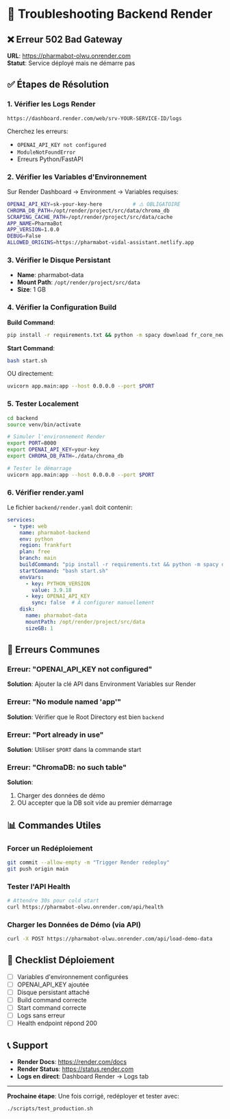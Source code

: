 # 🔧 Troubleshooting Backend Render

## ❌ Erreur 502 Bad Gateway

**URL**: https://pharmabot-olwu.onrender.com  
**Statut**: Service déployé mais ne démarre pas

## ✅ Étapes de Résolution

### 1. Vérifier les Logs Render
```
https://dashboard.render.com/web/srv-YOUR-SERVICE-ID/logs
```

Cherchez les erreurs:
- `OPENAI_API_KEY not configured`
- `ModuleNotFoundError`
- Erreurs Python/FastAPI

### 2. Vérifier les Variables d'Environnement

Sur Render Dashboard → Environment → Variables requises:

```bash
OPENAI_API_KEY=sk-your-key-here          # ⚠️ OBLIGATOIRE
CHROMA_DB_PATH=/opt/render/project/src/data/chroma_db
SCRAPING_CACHE_PATH=/opt/render/project/src/data/cache
APP_NAME=PharmaBot
APP_VERSION=1.0.0
DEBUG=False
ALLOWED_ORIGINS=https://pharmabot-vidal-assistant.netlify.app
```

### 3. Vérifier le Disque Persistant

- **Name**: pharmabot-data
- **Mount Path**: `/opt/render/project/src/data`
- **Size**: 1 GB

### 4. Vérifier la Configuration Build

**Build Command**:
```bash
pip install -r requirements.txt && python -m spacy download fr_core_news_sm
```

**Start Command**:
```bash
bash start.sh
```

OU directement:
```bash
uvicorn app.main:app --host 0.0.0.0 --port $PORT
```

### 5. Tester Localement

```bash
cd backend
source venv/bin/activate

# Simuler l'environnement Render
export PORT=8000
export OPENAI_API_KEY=your-key
export CHROMA_DB_PATH=./data/chroma_db

# Tester le démarrage
uvicorn app.main:app --host 0.0.0.0 --port $PORT
```

### 6. Vérifier render.yaml

Le fichier `backend/render.yaml` doit contenir:

```yaml
services:
  - type: web
    name: pharmabot-backend
    env: python
    region: frankfurt
    plan: free
    branch: main
    buildCommand: "pip install -r requirements.txt && python -m spacy download fr_core_news_sm"
    startCommand: "bash start.sh"
    envVars:
      - key: PYTHON_VERSION
        value: 3.9.18
      - key: OPENAI_API_KEY
        sync: false  # À configurer manuellement
    disk:
      name: pharmabot-data
      mountPath: /opt/render/project/src/data
      sizeGB: 1
```

## 🐛 Erreurs Communes

### Erreur: "OPENAI_API_KEY not configured"
**Solution**: Ajouter la clé API dans Environment Variables sur Render

### Erreur: "No module named 'app'"
**Solution**: Vérifier que le Root Directory est bien `backend`

### Erreur: "Port already in use"
**Solution**: Utiliser `$PORT` dans la commande start

### Erreur: "ChromaDB: no such table"
**Solution**: 
1. Charger des données de démo
2. OU accepter que la DB soit vide au premier démarrage

## 📊 Commandes Utiles

### Forcer un Redéploiement
```bash
git commit --allow-empty -m "Trigger Render redeploy"
git push origin main
```

### Tester l'API Health
```bash
# Attendre 30s pour cold start
curl https://pharmabot-olwu.onrender.com/api/health
```

### Charger les Données de Démo (via API)
```bash
curl -X POST https://pharmabot-olwu.onrender.com/api/load-demo-data
```

## 🎯 Checklist Déploiement

- [ ] Variables d'environnement configurées
- [ ] OPENAI_API_KEY ajoutée
- [ ] Disque persistant attaché
- [ ] Build command correcte
- [ ] Start command correcte
- [ ] Logs sans erreur
- [ ] Health endpoint répond 200

## 📞 Support

- **Render Docs**: https://render.com/docs
- **Render Status**: https://status.render.com
- **Logs en direct**: Dashboard Render → Logs tab

---

**Prochaine étape**: Une fois corrigé, redéployer et tester avec:
```bash
./scripts/test_production.sh
```
